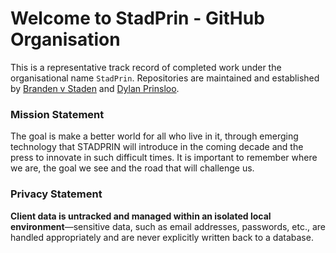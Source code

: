 # Welcome to StadPrin - GitHub Organisation

This is a representative track record of completed work under the organisational name `StadPrin`. Repositories are maintained and established by [Branden v Staden](https://github.com/brandenvs) and [Dylan Prinsloo](https://github.com/DylanPrinsloo). 

### Mission Statement

The goal is make a better world for all who live in it, through emerging technology that STADPRIN will introduce in the coming decade and the press to innovate in such difficult times. It is important to remember where we are, the goal we see and the road that will challenge us.

### Privacy Statement

**Client data is untracked and managed within an isolated local environment**—sensitive data, such as email addresses, passwords, etc., are handled appropriately and are never explicitly written back to a database.
